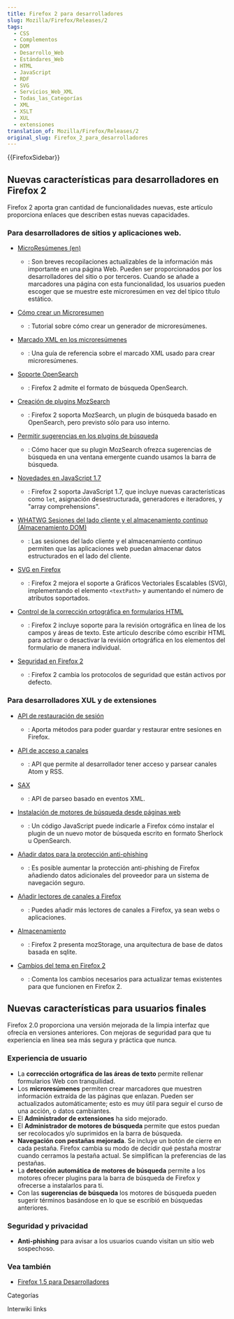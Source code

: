 ```yaml
---
title: Firefox 2 para desarrolladores
slug: Mozilla/Firefox/Releases/2
tags:
  - CSS
  - Complementos
  - DOM
  - Desarrollo_Web
  - Estándares_Web
  - HTML
  - JavaScript
  - RDF
  - SVG
  - Servicios_Web_XML
  - Todas_las_Categorías
  - XML
  - XSLT
  - XUL
  - extensiones
translation_of: Mozilla/Firefox/Releases/2
original_slug: Firefox_2_para_desarrolladores
---
```

{{FirefoxSidebar}}

## Nuevas características para desarrolladores en Firefox 2

Firefox 2 aporta gran cantidad de funcionalidades nuevas, este artículo proporciona enlaces que describen estas nuevas capacidades.

### Para desarrolladores de sitios y aplicaciones web.

- [MicroResúmenes (en)](http://wiki.mozilla.org/Microsummaries)
  - : Son breves recopilaciones actualizables de la información más importante en una página Web. Pueden ser proporcionados por los desarrolladores del sitio o por terceros. Cuando se añade a marcadores una página con esta funcionalidad, los usuarios pueden escoger que se muestre este microresúmen en vez del típico título estático.

- [Cómo crear un Microresumen](/es/Como_crear_un_Microresumen)
  - : Tutorial sobre cómo crear un generador de microresúmenes.

- [Marcado XML en los microresúmenes](/es/Marcado_XML_en_los_microres%C3%BAmenes)
  - : Una guía de referencia sobre el marcado XML usado para crear microresúmenes.

- [Soporte OpenSearch](http://opensearch.a9.com/)
  - : Firefox 2 admite el formato de búsqueda OpenSearch.

- [Creación de plugins MozSearch](/es/Creaci%C3%B3n_de_plugins_MozSearch)
  - : Firefox 2 soporta MozSearch, un plugin de búsqueda basado en OpenSearch, pero previsto sólo para uso interno.

- [Permitir sugerencias en los plugins de búsqueda](/es/Permitir_sugerencias_en_los_plugins_de_b%C3%BAsqueda)
  - : Cómo hacer que su plugin MozSearch ofrezca sugerencias de búsqueda en una ventana emergente cuando usamos la barra de búsqueda.

- [Novedades en JavaScript 1.7](/es/Novedades_en_JavaScript_1.7)
  - : Firefox 2 soporta JavaScript 1.7, que incluye nuevas características como `let`, asignación desestructurada, generadores e iteradores, y "array comprehensions".

- [WHATWG Sesiones del lado cliente y el almacenamiento continuo (Almacenamiento DOM)](/es/DOM/Almacenamiento)
  - : Las sesiones del lado cliente y el almacenamiento continuo permiten que las aplicaciones web puedan almacenar datos estructurados en el lado del cliente.

- [SVG en Firefox](/es/SVG_en_Firefox)
  - : Firefox 2 mejora el soporte a Gráficos Vectoriales Escalables (SVG), implementando el elemento `<textPath>` y aumentando el número de atributos soportados.

- [Control de la corrección ortográfica en formularios HTML](/es/Control_de_la_correcci%C3%B3n_ortogr%C3%A1fica_en_formularios_HTML)
  - : Firefox 2 incluye soporte para la revisión ortográfica en línea de los campos y áreas de texto. Este artículo describe cómo escribir HTML para activar o desactivar la revisión ortográfica en los elementos del formulario de manera individual.

- [Seguridad en Firefox 2](/es/Seguridad_en_Firefox_2)
  - : Firefox 2 cambia los protocolos de seguridad que están activos por defecto.

### Para desarrolladores XUL y de extensiones

- [API de restauración de sesión](/es/API_de_restauraci%C3%B3n_de_sesi%C3%B3n)
  - : Aporta métodos para poder guardar y restaurar entre sesiones en Firefox.

- [API de acceso a canales](/es/API_de_acceso_a_canales)
  - : API que permite al desarrollador tener acceso y parsear canales Atom y RSS.

- [SAX](/es/SAX)
  - : API de parseo basado en eventos XML.

- [Instalación de motores de búsqueda desde páginas web](/es/Instalaci%C3%B3n_de_motores_de_b%C3%BAsqueda_desde_p%C3%A1ginas_web)
  - : Un código JavaScript puede indicarle a Firefox cómo instalar el plugin de un nuevo motor de búsqueda escrito en formato Sherlock u OpenSearch.

- [Añadir datos para la protección anti-phishing](/es/A%C3%B1adir_datos_para_la_protecci%C3%B3n_anti-phishing)
  - : Es posible aumentar la protección anti-phishing de Firefox añadiendo datos adicionales del proveedor para un sistema de navegación seguro.

- [Añadir lectores de canales a Firefox](/es/A%C3%B1adir_lectores_de_canales_a_Firefox)
  - : Puedes añadir más lectores de canales a Firefox, ya sean webs o aplicaciones.

- [Almacenamiento](/es/Almacenamiento)
  - : Firefox 2 presenta mozStorage, una arquitectura de base de datos basada en sqlite.

- [Cambios del tema en Firefox 2](/es/Cambios_del_tema_en_Firefox_2)
  - : Comenta los cambios necesarios para actualizar temas existentes para que funcionen en Firefox 2.

## Nuevas características para usuarios finales

Firefox 2.0 proporciona una versión mejorada de la limpia interfaz que ofrecía en versiones anteriores. Con mejoras de seguridad para que tu experiencia en línea sea más segura y práctica que nunca.

### Experiencia de usuario

- La **corrección ortográfica de las áreas de texto** permite rellenar formularios Web con tranquilidad.
- Los **microresúmenes** permiten crear marcadores que muestren información extraída de las páginas que enlazan. Pueden ser actualizados automáticamente; esto es muy útil para seguir el curso de una acción, o datos cambiantes.
- El **Administrador de extensiones** ha sido mejorado.
- El **Administrador de motores de búsqueda** permite que estos puedan ser recolocados y/o suprimidos en la barra de búsqueda.
- **Navegación con pestañas mejorada**. Se incluye un botón de cierre en cada pestaña. Firefox cambia su modo de decidir qué pestaña mostrar cuando cerramos la pestaña actual. Se simplifican la preferencias de las pestañas.
- La **detección automática de motores de búsqueda** permite a los motores ofrecer plugins para la barra de búsqueda de Firefox y ofrecerse a instalarlos para ti.
- Con las **sugerencias de búsqueda** los motores de búsqueda pueden sugerir términos basándose en lo que se escribió en búsquedas anteriores.

### Seguridad y privacidad

- **Anti-phishing** para avisar a los usuarios cuando visitan un sitio web sospechoso.

### Vea también

- [Firefox 1.5 para Desarrolladores](/es/Firefox_1.5_para_Desarrolladores)

Categorías

Interwiki links
